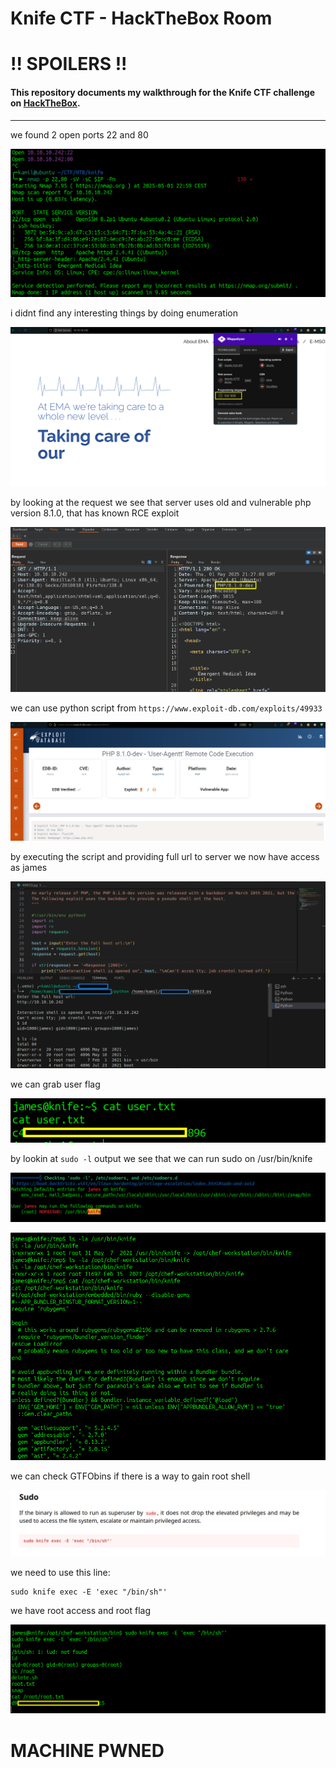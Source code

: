 # Knife CTF - HackTheBox Room
# **!! SPOILERS !!**
#### This repository documents my walkthrough for the **Knife** CTF challenge on [HackTheBox](https://app.hackthebox.com/machines/Knife). 
---

we found 2 open ports 22 and 80

![scn](imgs/scn.png "scn")

i didnt find any interesting things by doing enumeration 

![wp](imgs/wp.png "wp")

by looking at the request we see that server uses old and vulnerable php version 8.1.0, that has known RCE exploit

![rq](imgs/rq.png "rq")

we can use python script from `https://www.exploit-db.com/exploits/49933`

![db](imgs/db.png "db")

by executing the script and providing full url to server we now have access as james

![h](imgs/h.png "h")

we can grab user flag

![us](imgs/us.png "us")

by lookin at `sudo -l` output we see that we can run sudo on /usr/bin/knife

![sdl](imgs/sdl.png "sdl")

![kn](imgs/kn.png "kn")

we can check GTFObins if there is a way to gain root shell

![gt](imgs/gt.png "gt")

we need to use this line:

```
sudo knife exec -E 'exec "/bin/sh"'
```

we have root access and root flag

![rt](imgs/rt.png "rt")

# MACHINE PWNED
